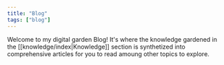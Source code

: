 ```yaml
---
title: "Blog"
tags: ["blog"]
---
```


Welcome to my digital garden Blog! It's where the knowledge gardened in the [[knowledge/index|Knowledge]] section is synthetized into comprehensive articles for you to read amoung other topics to explore.
